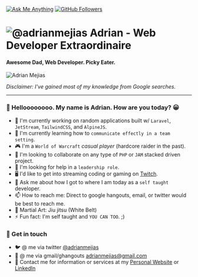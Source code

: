 [![Ask Me Anything](https://img.shields.io/badge/Ask%20me-anything-1abc9c.svg)](https://bit.ly/adrian-mejias-twitter)
[![GitHub Followers](https://img.shields.io/github/followers/adrianmejias.svg?style=social&label=Follow&maxAge=2592000)](https://github.com/adrianmejias?tab=followers)


# ![@adrianmejias](https://avatars0.githubusercontent.com/u/1440288?s=25&v=4) Adrian - Web Developer Extraordinaire

#### Awesome Dad, Web Developer. Picky Eater.

![Adrian Mejias](https://pbs.twimg.com/profile_banners/16708108/1382637819/1500x500)

_Disclaimer: I've gained most of my knowledge from Google searches._

---

### 👋 Helloooooooo. My name is Adrian. How are you today? 😀

- 🔭 I'm currently working on random applications built w/ `Laravel`, `JetStream`, `TailwindCSS`, and `AlpineJS`.
- 🌱 I'm currently learning how to `communicate effectly in a team setting`.
- 🎮 I'm a `World of Warcraft` _casual player_ (hardcore raider in the past).
- 👯 I'm looking to collaborate on any type of `PHP` or `JAM` stacked driven project.
- 🤔 I'm looking for help in a `leadership role`.
- 🖥️ I'd like to get into streaming coding or gaming on [Twitch](https://bit.ly/adrian-mejias-twitch).
- 💬 Ask me about how I got to where I am today as a `self taught` developer.
- 📫 How to reach me: Direct to google hangouts, email, or twitter would be best to reach me.
- 💪 Martial Art: Jiu jitsu (White Belt)
- ⚡ Fun fact: I'm self taught and `YOU CAN TOO`. ;)

### 💌 Get in touch

- 🐦 @ me via twitter [@adrianmejias](https://bit.ly/adrian-mejias-twitter)
- 🔑 @ me via gmail/ghangouts [adrianmejias@gmail.com](https://hangouts.google.com)
- 💜 Contact me for information or services at my [Personal Website](https://adrianmejias.com) or [LinkedIn](https://bit.ly/adrian-mejias-linkedin)
